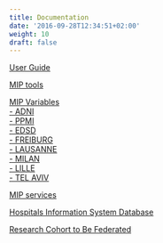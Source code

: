 ```yaml
---
title: Documentation
date: '2016-09-28T12:34:51+02:00'
weight: 10
draft: false
---
```



[User Guide](./user-documentation#user-guide)

[MIP tools](./user-documentation#mip-tools)

[MIP Variables](./user-documentation#mip-variables)<br>
[- ADNI](./user-documentation#adni)<br>
[- PPMI](./user-documentation#ppmi)<br>
[- EDSD](./user-documentation#edsd)<br>
[- FREIBURG](./user-documentation#freiburg)<br>
[- LAUSANNE](./user-documentation#lausanne)<br>
[- MILAN](./user-documentation#milan)<br>
[- LILLE](./user-documentation#lille)<br>
[- TEL AVIV](./user-documentation#tel-aviv)<br>

[MIP services](./technical-documentation#mip-services)

[Hospitals Information System Database](./technical-documentation#hospitals-information-system-database)

[Research Cohort to Be Federated](./technical-documentation#research-cohort-to-be-federated)